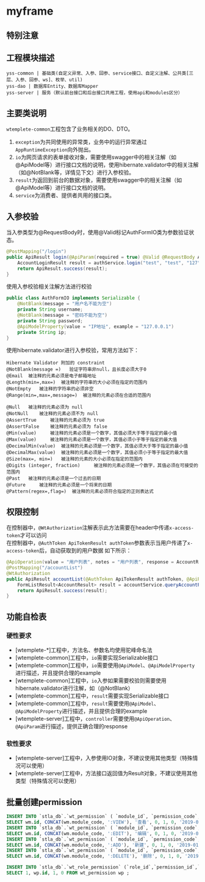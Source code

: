 # myframe

## 特别注意


## 工程模块描述

```
yss-common | 基础类(自定义异常、入参、回参、service接口、自定义注解、公共类[三层、入参、回参、ws]、枚举、util)
yss-dao | 数据库Entity、数据库Mapper 
yss-server | 服务（默认前台接口和后台接口共用工程，使用api和modules区分） 
```

## 主要类说明

`wtemplete-common`工程包含了业务相关的DO、DTO。<br/>
1. `exception`为共同使用的异常类，业务中的运行异常通过`AppRuntimeException`向外抛出。<br/>
2. `io`为网页请求的表单接收对象，需要使用swagger中的相关注解（如@ApiModel等）进行接口文档的说明，使用hibernate.validator中的相关注解（如@NotBlank等，详情见下文）进行入参校验。<br/>
3. `result`为返回到前台的数据对象，需要使用swagger中的相关注解（如@ApiModel等）进行接口文档的说明。<br/>
4. `service`为消费者、提供者共用的接口类。<br/>

## 入参校验

当入参类型为@RequestBody时，使用@Valid标记AuthFormIO类为参数验证状态。
```java
@PostMapping("/login")
public ApiResult login(@ApiParam(required = true) @Valid @RequestBody AuthFormIO body) {
    AccountLoginResult result = authService.login("test", "test", "127");
    return ApiResult.success(result);
}
```
使用入参校验相关注解方法进行校验
```java
public class AuthFormIO implements Serializable {
    @NotBlank(message = "用户名不能为空")
    private String username;
    @NotBlank(message = "密码不能为空")
    private String password;
    @ApiModelProperty(value = "IP地址", example = "127.0.0.1")
    private String ip;
}
```


使用hibernate.validator进行入参校验，常用方法如下：
```
Hibernate Validator 附加的 constraint     
@NotBlank(message =)   验证字符串非null，且长度必须大于0     
@Email  被注释的元素必须是电子邮箱地址     
@Length(min=,max=)  被注释的字符串的大小必须在指定的范围内     
@NotEmpty   被注释的字符串的必须非空     
@Range(min=,max=,message=)  被注释的元素必须在合适的范围内

@Null   被注释的元素必须为 null     
@NotNull    被注释的元素必须不为 null     
@AssertTrue     被注释的元素必须为 true     
@AssertFalse    被注释的元素必须为 false     
@Min(value)     被注释的元素必须是一个数字，其值必须大于等于指定的最小值     
@Max(value)     被注释的元素必须是一个数字，其值必须小于等于指定的最大值     
@DecimalMin(value)  被注释的元素必须是一个数字，其值必须大于等于指定的最小值     
@DecimalMax(value)  被注释的元素必须是一个数字，其值必须小于等于指定的最大值     
@Size(max=, min=)   被注释的元素的大小必须在指定的范围内     
@Digits (integer, fraction)     被注释的元素必须是一个数字，其值必须在可接受的范围内     
@Past   被注释的元素必须是一个过去的日期     
@Future     被注释的元素必须是一个将来的日期     
@Pattern(regex=,flag=)  被注释的元素必须符合指定的正则表达式   
```

## 权限控制

在控制器中，`@WtAuthorization`注解表示此方法需要在header中传递`x-access-token`才可以访问<br/>
在控制器中，`@AuthToken ApiTokenResult authToken`参数表示当用户传递了`x-access-token`后，自动获取到的用户数据
如下所示：
```java
@ApiOperation(value = "用户列表", notes = "用户列表", response = AccountResult.class)
@PostMapping("/accountList")
@WtAuthorization
public ApiResult accountList(@AuthToken ApiTokenResult authToken, @ApiParam(required = true) @Valid @RequestBody PageListIO<AuthFormIO> body) {
    FormListResult<AccountResult> result = accountService.queryAccountPageList(body);
    return ApiResult.success(result);
}
```



## 功能自检表

### 硬性要求

* [wtemplete-*]工程中，方法名、参数名均使用驼峰命名法
* [wtemplete-common]工程中，`io`需要实现Serializable接口
* [wtemplete-common]工程中，`io`需要使用`@ApiModel`、`@ApiModelProperty`进行描述，并且提供合理的example
* [wtemplete-common]工程中，`io`入参如果需要校验则需要使用hibernate.validator进行注解，如（@NotBlank）
* [wtemplete-common]工程中，`result`需要实现Serializable接口
* [wtemplete-common]工程中，`result`需要使用`@ApiModel`、`@ApiModelProperty`进行描述，并且提供合理的example
* [wtemplete-server]工程中，`controller`需要使用`@ApiOperation`、`@ApiParam`进行描述，提供正确合理的response

### 软性要求

* [wtemplete-server]工程中，入参使用IO对象，不建议使用其他类型（特殊情况可以使用）
* [wtemplete-server]工程中，方法接口返回值为Result对象，不建议使用其他类型（特殊情况可以使用）

## 批量创建permission
```sql
INSERT INTO `stla_db`.`wt_permission` ( `module_id`, `permission_code`, `permission_name`, `order_num`, `is_publish`, `is_delete`, `update_time`, `create_time` ) 
SELECT wm.id, CONCAT(wm.module_code, ':VIEW'), '查看', 0, 1, 0, '2019-01-01','2019-01-01'  FROM wt_module AS wm;
INSERT INTO `stla_db`.`wt_permission` ( `module_id`, `permission_code`, `permission_name`, `order_num`, `is_publish`, `is_delete`, `update_time`, `create_time` ) 
SELECT wm.id, CONCAT(wm.module_code, ':EDIT'), '编辑', 0, 1, 0, '2019-01-01','2019-01-01'  FROM wt_module AS wm;
INSERT INTO `stla_db`.`wt_permission` ( `module_id`, `permission_code`, `permission_name`, `order_num`, `is_publish`, `is_delete`, `update_time`, `create_time` ) 
SELECT wm.id, CONCAT(wm.module_code, ':ADD'), '新建', 0, 1, 0, '2019-01-01','2019-01-01'  FROM wt_module AS wm;
INSERT INTO `stla_db`.`wt_permission` ( `module_id`, `permission_code`, `permission_name`, `order_num`, `is_publish`, `is_delete`, `update_time`, `create_time` ) 
SELECT wm.id, CONCAT(wm.module_code, ':DELETE'), '删除', 0, 1, 0, '2019-01-01','2019-01-01'  FROM wt_module AS wm;

INSERT INTO `stla_db`.`wt_role_permission` (`role_id`,`permission_id`,`is_publish`, `is_delete`) 
SELECT 1, wp.id, 1, 0 FROM wt_permission wp ;
```
